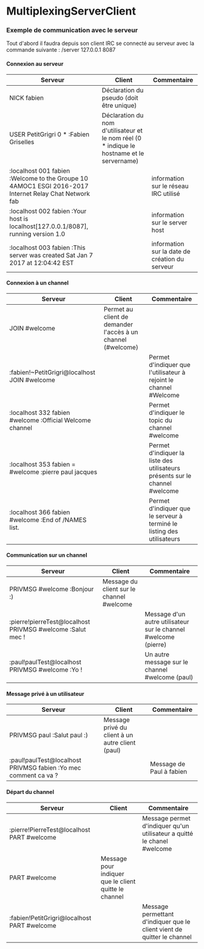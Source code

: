# MultiplexingServerClient

### Exemple de communication avec le serveur

Tout d'abord il faudra depuis son client IRC se connecté au serveur avec la commande suivante : /server 127.0.0.1 8087

#### Connexion au serveur

Serveur | Client | Commentaire
--- | ---  | ---
 | NICK fabien  | Déclaration du pseudo (doit être unique)
 | USER PetitGrigri 0 * :Fabien Griselles  | Déclaration du nom d'utilisateur et le nom réel (0 * indique le hostname et le servername)
:localhost 001 fabien :Welcome to the Groupe 10 4AMOC1 ESGI 2016-2017 Internet Relay Chat Network fab | | information sur le réseau IRC utilisé
:localhost 002 fabien :Your host is localhost[127.0.0.1/8087], running version 1.0 | | information sur le server host
:localhost 003 fabien :This server was created Sat Jan 7 2017 at 12:04:42 EST | | information sur la date de création du serveur


#### Connexion à un channel

 Serveur | Client | Commentaire
 --- | ---  | ---
 |  JOIN #welcome | Permet au client de demander l'accès à un channel (#welcome)
:fabien!~PetitGrigri@localhost JOIN #welcome | | Permet d'indiquer que l'utilisateur à rejoint le channel #Welcome
:localhost 332 fabien #welcome :Official Welcome channel | | Permet d'indiquer le topic du channel #welcome
:localhost 353 fabien = #welcome :pierre paul jacques | | Permet d'indiquer la liste des utilisateurs présents sur le channel #welcome
:localhost 366 fabien #welcome :End of /NAMES list. | |  Permet d'indiquer que le serveur à terminé le listing des utilisateurs

 #### Communication sur un channel

 Serveur | Client | Commentaire
 --- | ---  | ---
 | PRIVMSG #welcome :Bonjour :) | Message du client sur le channel #welcome
:pierre!pierreTest@localhost PRIVMSG #welcome :Salut mec ! | | Message d'un autre utilisateur sur le channel #welcome (pierre)
:paul!paulTest@localhost PRIVMSG #welcome :Yo ! | | Un autre message sur le channel #welcome (paul)

#### Message privé à un utilisateur
Serveur | Client | Commentaire
--- | ---  | ---
|PRIVMSG paul :Salut paul :)|Message privé du client à un autre client (paul)
:paul!paulTest@localhost PRIVMSG fabien :Yo mec comment ca va ?  | | Message de Paul à fabien

#### Départ du channel
Serveur | Client | Commentaire
--- | ---  | ---
:pierre!PierreTest@localhost PART #welcome| | Message permet d'indiquer qu'un utilisateur a quitté le chanel #welcome
| PART #welcome | Message pour indiquer que le client quitte le channel
:fabien!PetitGrigri@localhost PART #welcome | | Message permettant d'indiquer que le client vient de quitter le channel
